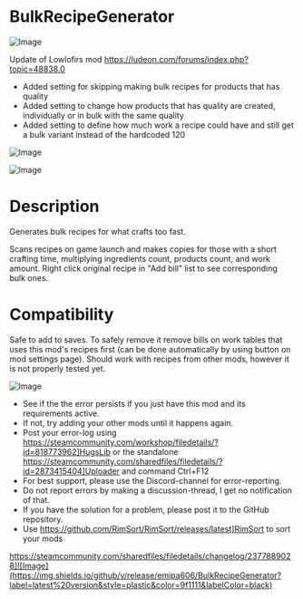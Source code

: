 # BulkRecipeGenerator

![Image](https://i.imgur.com/buuPQel.png)

Update of Lowlofirs mod
https://ludeon.com/forums/index.php?topic=48838.0

- Added setting for skipping making bulk recipes for products that has quality
- Added setting to change how products that has quality are created, individually or in bulk with the same quality
- Added setting to define how much work a recipe could have and still get a bulk variant instead of the hardcoded 120

![Image](https://i.imgur.com/pufA0kM.png)

	
![Image](https://i.imgur.com/Z4GOv8H.png)

# Description

Generates bulk recipes for what crafts too fast.

Scans recipes on game launch and makes copies for those with a short crafting time, multiplying ingredients count, products count, and work amount.
Right click original recipe in "Add bill" list to see corresponding bulk ones.

# Compatibility

Safe to add to saves.
To safely remove it remove bills on work tables that uses this mod's recipes first (can be done automatically by using button on mod settings page).
Should work with recipes from other mods, however it is not properly tested yet.

![Image](https://i.imgur.com/PwoNOj4.png)



-  See if the the error persists if you just have this mod and its requirements active.
-  If not, try adding your other mods until it happens again.
-  Post your error-log using https://steamcommunity.com/workshop/filedetails/?id=818773962]HugsLib or the standalone https://steamcommunity.com/sharedfiles/filedetails/?id=2873415404]Uploader and command Ctrl+F12
-  For best support, please use the Discord-channel for error-reporting.
-  Do not report errors by making a discussion-thread, I get no notification of that.
-  If you have the solution for a problem, please post it to the GitHub repository.
-  Use https://github.com/RimSort/RimSort/releases/latest]RimSort to sort your mods



https://steamcommunity.com/sharedfiles/filedetails/changelog/2377889028]![Image](https://img.shields.io/github/v/release/emipa606/BulkRecipeGenerator?label=latest%20version&style=plastic&color=9f1111&labelColor=black)

